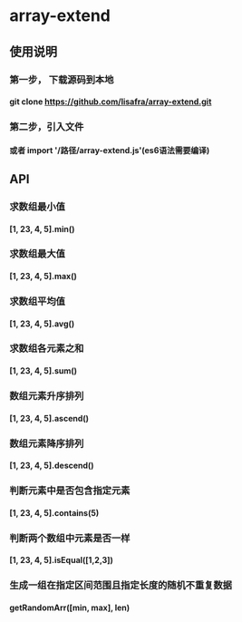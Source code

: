 # array-extend
## 使用说明
### 第一步， 下载源码到本地
#### git clone  https://github.com/lisafra/array-extend.git
### 第二步，引入文件
#### <script src="array-extend.js"></script>  或者  import '/路径/array-extend.js'(es6语法需要编译)
## API
### 求数组最小值
#### [1, 23, 4, 5].min()
### 求数组最大值
#### [1, 23, 4, 5].max()
### 求数组平均值
#### [1, 23, 4, 5].avg()
### 求数组各元素之和
#### [1, 23, 4, 5].sum()
### 数组元素升序排列
#### [1, 23, 4, 5].ascend()
### 数组元素降序排列
#### [1, 23, 4, 5].descend()
### 判断元素中是否包含指定元素
#### [1, 23, 4, 5].contains(5)
### 判断两个数组中元素是否一样
#### [1, 23, 4, 5].isEqual([1,2,3])
### 生成一组在指定区间范围且指定长度的随机不重复数据
#### getRandomArr([min, max], len)

